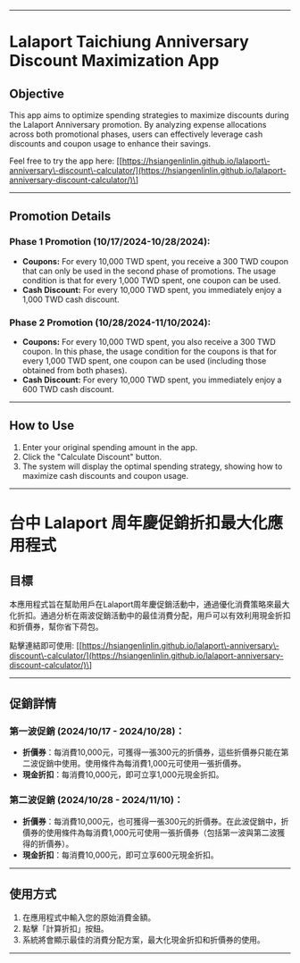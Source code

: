 * * *

Lalaport Taichiung Anniversary Discount Maximization App
==============================================

Objective
---------

This app aims to optimize spending strategies to maximize discounts during the Lalaport Anniversary promotion. By analyzing expense allocations across both promotional phases, users can effectively leverage cash discounts and coupon usage to enhance their savings.

Feel free to try the app here: \[[https://hsiangenlinlin.github.io/lalaport\-anniversary\-discount\-calculator/](https://hsiangenlinlin.github.io/lalaport-anniversary-discount-calculator/)\]

* * *

Promotion Details
-----------------

### **Phase 1 Promotion (10/17/2024-10/28/2024):**

*   **Coupons:** For every 10,000 TWD spent, you receive a 300 TWD coupon that can only be used in the second phase of promotions. The usage condition is that for every 1,000 TWD spent, one coupon can be used.
*   **Cash Discount:** For every 10,000 TWD spent, you immediately enjoy a 1,000 TWD cash discount.

### **Phase 2 Promotion (10/28/2024-11/10/2024):**

*   **Coupons:** For every 10,000 TWD spent, you also receive a 300 TWD coupon. In this phase, the usage condition for the coupons is that for every 1,000 TWD spent, one coupon can be used (including those obtained from both phases).
*   **Cash Discount:** For every 10,000 TWD spent, you immediately enjoy a 600 TWD cash discount.

* * *

How to Use
----------

1.  Enter your original spending amount in the app.
2.  Click the "Calculate Discount" button.
3.  The system will display the optimal spending strategy, showing how to maximize cash discounts and coupon usage.

* * *

台中 Lalaport 周年慶促銷折扣最大化應用程式
==========================

目標
--

本應用程式旨在幫助用戶在Lalaport周年慶促銷活動中，通過優化消費策略來最大化折扣。通過分析在兩波促銷活動中的最佳消費分配，用戶可以有效利用現金折扣和折價券，幫你省下荷包。

點擊連結即可使用: \[[https://hsiangenlinlin.github.io/lalaport\-anniversary\-discount\-calculator/](https://hsiangenlinlin.github.io/lalaport-anniversary-discount-calculator/)\]

* * *

促銷詳情
----

### **第一波促銷 (2024/10/17 - 2024/10/28)：**

*   **折價券**：每消費10,000元，可獲得一張300元的折價券，這些折價券只能在第二波促銷中使用。使用條件為每消費1,000元可使用一張折價券。
*   **現金折扣**：每消費10,000元，即可立享1,000元現金折扣。

### **第二波促銷 (2024/10/28 - 2024/11/10)：**

*   **折價券**：每消費10,000元，也可獲得一張300元的折價券。在此波促銷中，折價券的使用條件為每消費1,000元可使用一張折價券（包括第一波與第二波獲得的折價券）。
*   **現金折扣**：每消費10,000元，即可立享600元現金折扣。

* * *

使用方式
----

1.  在應用程式中輸入您的原始消費金額。
2.  點擊「計算折扣」按鈕。
3.  系統將會顯示最佳的消費分配方案，最大化現金折扣和折價券的使用。

* * *
